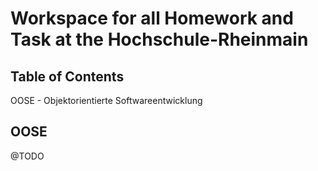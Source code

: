 Workspace for all Homework and Task at the Hochschule-Rheinmain
========================

Table of Contents
-----------

OOSE - Objektorientierte Softwareentwicklung


OOSE
-----------
@TODO